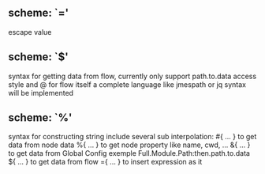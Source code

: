 ## scheme: `=' 
  escape value

## scheme: `$'
  syntax for getting data from flow, currently only support path.to.data access style and @ for flow itself
  a complete language like jmespath or jq syntax will be implemented

## scheme: `%'
  syntax for constructing string include several sub interpolation:
  #{ ... } to get data from node data 
  %{ ... } to get node property like name, cwd, ...
  &{ ... } to get data from Global Config exemple Full.Module.Path:then.path.to.data
  ${ ... } to get data from flow
  ={ ... } to insert expression as it



